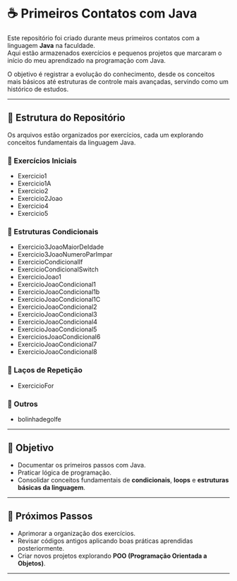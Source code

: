 # ☕ Primeiros Contatos com Java

Este repositório foi criado durante meus primeiros contatos com a linguagem **Java** na faculdade.  
Aqui estão armazenados exercícios e pequenos projetos que marcaram o início do meu aprendizado na programação com Java.  

O objetivo é registrar a evolução do conhecimento, desde os conceitos mais básicos até estruturas de controle mais avançadas, servindo como um histórico de estudos.

---

## 📂 Estrutura do Repositório

Os arquivos estão organizados por exercícios, cada um explorando conceitos fundamentais da linguagem Java.

### 🔹 Exercícios Iniciais
- Exercicio1  
- Exercicio1A  
- Exercicio2  
- Exercicio2Joao
- Exercicio4  
- Exercicio5

### 🔹 Estruturas Condicionais
- Exercicio3JoaoMaiorDeIdade  
- Exercicio3JoaoNumeroParImpar  
- ExercicioCondicionalIf  
- ExercicioCondicionalSwitch
- ExercicioJoao1  
- ExercicioJoaoCondicional1  
- ExercicioJoaoCondicional1b  
- ExercicioJoaoCondicional1C  
- ExercicioJoaoCondicional2  
- ExercicioJoaoCondicional3  
- ExercicioJoaoCondicional4  
- ExercicioJoaoCondicional5  
- ExerciciosJoaoCondicional6  
- ExercicioJoaoCondicional7  
- ExercicioJoaoCondicional8    

### 🔹 Laços de Repetição
- ExercicioFor  

### 🔹 Outros
  
- bolinhadegolfe  

---

## 🚀 Objetivo

- Documentar os primeiros passos com Java.  
- Praticar lógica de programação.  
- Consolidar conceitos fundamentais de **condicionais**, **loops** e **estruturas básicas da linguagem**.  

---

## 📖 Próximos Passos

- Aprimorar a organização dos exercícios.  
- Revisar códigos antigos aplicando boas práticas aprendidas posteriormente.  
- Criar novos projetos explorando **POO (Programação Orientada a Objetos)**.  

---
